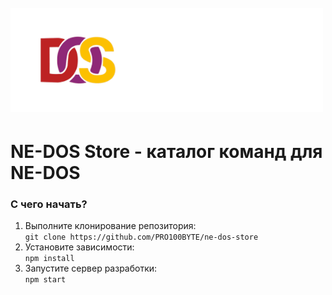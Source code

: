 <h1 align="left">
  <br>
  <a href="https://ne-dos.ru/"><img src="https://raw.githubusercontent.com/PRO100BYTE/ne-dos/master/.github/images/nedos-title.png" alt="NE-DOS" width="500"></a>
</h1>

# NE-DOS Store - каталог команд для NE-DOS


### С чего начать?
1. Выполните клонирование репозитория: \
   `git clone https://github.com/PRO100BYTE/ne-dos-store`
2. Установите зависимости: \
   `npm install`
3. Запустите сервер разработки: \
   `npm start`
